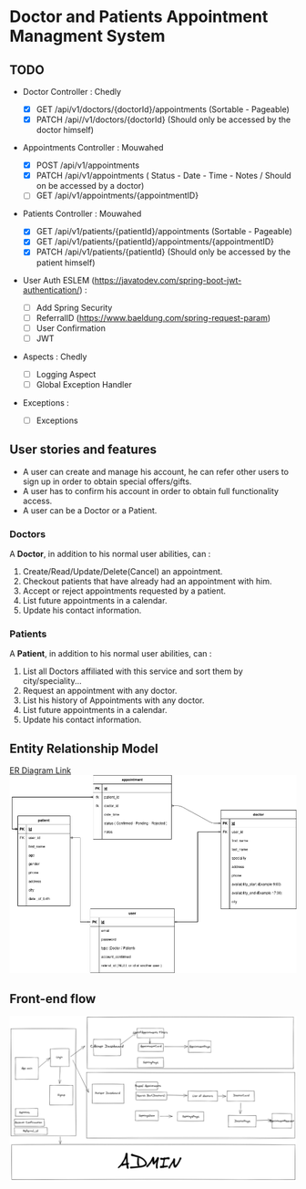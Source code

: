 # Doctor and Patients Appointment Managment System

## TODO

- Doctor Controller : Chedly

  - [x] GET /api/v1/doctors/{doctorId}/appointments (Sortable - Pageable)
  - [x] PATCH /api//v1/doctors/{doctorId} (Should only be accessed by the doctor himself)

- Appointments Controller : Mouwahed

  - [x] POST /api/v1/appointments
  - [x] PATCH /api/v1/appointments ( Status - Date - Time - Notes / Should on be accessed by a doctor)
  - [ ] GET /api/v1/appointments/{appointmentID}

- Patients Controller : Mouwahed

  - [x] GET /api/v1/patients/{patientId}/appointments (Sortable - Pageable)
  - [x] GET /api/v1/patients/{patientId}/appointments/{appointmentID}
  - [x] PATCH /api/v1/patients/{patientId} (Should only be accessed by the patient himself)

- User Auth ESLEM (https://javatodev.com/spring-boot-jwt-authentication/) :

  - [ ] Add Spring Security
  - [ ] ReferralID (https://www.baeldung.com/spring-request-param)
  - [ ] User Confirmation
  - [ ] JWT

- Aspects : Chedly
  - [ ] Logging Aspect
  - [ ] Global Exception Handler
- Exceptions :
  - [ ] Exceptions

## User stories and features

- A user can create and manage his account, he can refer other users to sign up in order to obtain special offers/gifts.
- A user has to confirm his account in order to obtain full functionality access.
- A user can be a Doctor or a Patient.

### Doctors

A **Doctor**, in addition to his normal user abilities, can :

1. Create/Read/Update/Delete(Cancel) an appointment.
2. Checkout patients that have already had an appointment with him.
3. Accept or reject appointments requested by a patient.
4. List future appointments in a calendar.
5. Update his contact information.

### Patients

A **Patient**, in addition to his normal user abilities, can :

1. List all Doctors affiliated with this service and sort them by city/speciality...
2. Request an appointment with any doctor.
3. List his history of Appointments with any doctor.
4. List future appointments in a calendar.
5. Update his contact information.

## Entity Relationship Model

[ER Diagram Link](https://drive.google.com/file/d/1DUD2y6Z2Ej43MxXln2_BN-1rasQEu8Ne/view?ts=602ae58a)
![ERD](docs/ER.png)

## Front-end flow

![frontend](docs/frontend.png)
